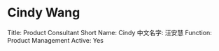 # Cindy Wang

Title: Product Consultant
Short Name: Cindy
中文名字: 汪安慧
Function: Product Management
Active: Yes